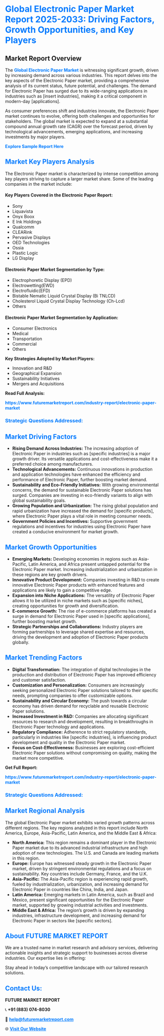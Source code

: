 <h1 style="color: #007BFF;">Global Electronic Paper Market Report 2025-2033: Driving Factors, Growth Opportunities, and Key Players</h1>

<section id="overview">
<h2>Market Report Overview</h2>
<p>The <a href="https://www.futuremarketreport.com/industry-report/electronic-paper-market" style="color: #007BFF; text-decoration: none;"><strong>Global Electronic Paper Market</strong></a> is witnessing significant growth, driven by increasing demand across various industries. This report delves into the key aspects of the Electronic Paper market, providing a comprehensive analysis of its current status, future potential, and challenges. The demand for Electronic Paper has surged due to its wide-ranging applications in industries such as [insert industries], making it a critical component in modern-day [applications].</p>
<p>As consumer preferences shift and industries innovate, the Electronic Paper market continues to evolve, offering both challenges and opportunities for stakeholders. The global market is expected to expand at a substantial compound annual growth rate (CAGR) over the forecast period, driven by technological advancements, emerging applications, and increasing investments by major players.</p>
</section>

<section id="overview">
<p><a href="https://www.futuremarketreport.com/request-sample/reportId=115797" style="color: #007BFF; text-decoration: none;"><strong>Explore Sample Report Here</strong></a></p>
</section>

<section id="key-players">
<h2 style="color: #007BFF;">Market Key Players Analysis</h2>
<p>The Electronic Paper market is characterized by intense competition among key players striving to capture a larger market share. Some of the leading companies in the market include:</p>
<h4>Key Players Covered in the Electronic Paper Report:</h4>
<ul><li>Sony</li><li>Liquavista</li><li>Onyx Boox</li><li>E Ink Holdings</li><li>Qualcomm</li><li>CLEARink</li><li>Pervasive Displays</li><li>OED Technologies</li><li>Ossia</li><li>Plastic Logic</li><li>LG Display</li></ul>
<h4>Electronic Paper Market Segmentation by Type:</h4>
<ul><li>Electrophoretic Display (EPD)</li><li>Electrowetting(EWD)</li><li>Electrofluidic(EFD)</li><li>Bistable Nematic Liquid Crystal Display (Bi TNLCD)</li><li>Cholesterol Liquid Crystal Display Technology (Ch-Lcd)</li><li>Others</li></ul>

<h4>Electronic Paper Market Segmentation by Application:</h4>
<ul><li>Consumer Electronics</li><li>Medical</li><li>Transportation</li><li>Commercial</li><li>Others</li></ul>
<p><strong>Key Strategies Adopted by Market Players:</strong></p>
<ul>
<li>Innovation and R&D</li>
<li>Geographical Expansion</li>
<li>Sustainability Initiatives</li>
<li>Mergers and Acquisitions</li>
</ul>
</section>

<section>
<p><strong>Read Full Analysis: </strong></p><a href="https://www.futuremarketreport.com/industry-report/electronic-paper-market" style="color: #007BFF; text-decoration: none;"><strong>https://www.futuremarketreport.com/industry-report/electronic-paper-market</strong></a>
<h3 style="color: #007BFF;">Strategic Questions Addressed:</h3>
</section>

<section id="driving-factors">
<h2 style="color: #007BFF;">Market Driving Factors</h2>
<ul>
<li><strong>Rising Demand Across Industries:</strong> The increasing adoption of Electronic Paper in industries such as [specific industries] is a major growth driver. Its versatile applications and cost-effectiveness make it a preferred choice among manufacturers.</li>
<li><strong>Technological Advancements:</strong> Continuous innovations in production and application technologies have enhanced the efficiency and performance of Electronic Paper, further boosting market demand.</li>
<li><strong>Sustainability and Eco-Friendly Initiatives:</strong> With growing environmental concerns, the demand for sustainable Electronic Paper solutions has surged. Companies are investing in eco-friendly variants to align with global sustainability goals.</li>
<li><strong>Growing Population and Urbanization:</strong> The rising global population and rapid urbanization have increased the demand for [specific products], where Electronic Paper plays a vital role in meeting consumer needs.</li>
<li><strong>Government Policies and Incentives:</strong> Supportive government regulations and incentives for industries using Electronic Paper have created a conducive environment for market growth.</li>
</ul>
</section>

<section id="growth-opportunities">
<h2 style="color: #007BFF;">Market Growth Opportunities</h2>
<ul>
<li><strong>Emerging Markets:</strong> Developing economies in regions such as Asia-Pacific, Latin America, and Africa present untapped potential for the Electronic Paper market. Increasing industrialization and urbanization in these regions are key growth drivers.</li>
<li><strong>Innovative Product Development:</strong> Companies investing in R&D to create innovative Electronic Paper products with enhanced features and applications are likely to gain a competitive edge.</li>
<li><strong>Expansion into Niche Applications:</strong> The versatility of Electronic Paper allows it to be utilized in niche markets such as [specific niches], creating opportunities for growth and diversification.</li>
<li><strong>E-commerce Growth:</strong> The rise of e-commerce platforms has created a surge in demand for Electronic Paper used in [specific applications], further boosting market growth.</li>
<li><strong>Strategic Partnerships and Collaborations:</strong> Industry players are forming partnerships to leverage shared expertise and resources, driving the development and adoption of Electronic Paper products globally.</li>
</ul>
</section>

<section id="trending-factors">
<h2 style="color: #007BFF;">Market Trending Factors</h2>
<ul>
<li><strong>Digital Transformation:</strong> The integration of digital technologies in the production and distribution of Electronic Paper has improved efficiency and customer satisfaction.</li>
<li><strong>Customization and Personalization:</strong> Consumers are increasingly seeking personalized Electronic Paper solutions tailored to their specific needs, prompting companies to offer customizable options.</li>
<li><strong>Sustainability and Circular Economy:</strong> The push towards a circular economy has driven demand for recyclable and reusable Electronic Paper solutions.</li>
<li><strong>Increased Investment in R&D:</strong> Companies are allocating significant resources to research and development, resulting in breakthroughs in Electronic Paper technology and applications.</li>
<li><strong>Regulatory Compliance:</strong> Adherence to strict regulatory standards, particularly in industries like [specific industries], is influencing product development and quality in the Electronic Paper market.</li>
<li><strong>Focus on Cost-Effectiveness:</strong> Businesses are exploring cost-efficient Electronic Paper solutions without compromising on quality, making the market more competitive.</li>
</ul>
</section>

<section>
<p><strong>Get Full Report: </strong></p><a href="https://www.futuremarketreport.com/industry-report/electronic-paper-market" style="color: #007BFF; text-decoration: none;"><strong>https://www.futuremarketreport.com/industry-report/electronic-paper-market</strong></a>
<h3 style="color: #007BFF;">Strategic Questions Addressed:</h3>
</section>


<section id="regional-analysis">
<h2 style="color: #007BFF;">Market Regional Analysis</h2>
<p>The global Electronic Paper market exhibits varied growth patterns across different regions. The key regions analyzed in this report include North America, Europe, Asia-Pacific, Latin America, and the Middle East & Africa:</p>
<ul>
<li><strong>North America:</strong> This region remains a dominant player in the Electronic Paper market due to its advanced industrial infrastructure and high adoption of new technologies. The U.S. and Canada are leading markets in this region.</li>
<li><strong>Europe:</strong> Europe has witnessed steady growth in the Electronic Paper market, driven by stringent environmental regulations and a focus on sustainability. Key countries include Germany, France, and the U.K.</li>
<li><strong>Asia-Pacific:</strong> The Asia-Pacific region is experiencing rapid growth, fueled by industrialization, urbanization, and increasing demand for Electronic Paper in countries like China, India, and Japan.</li>
<li><strong>Latin America:</strong> Emerging markets in Latin America, such as Brazil and Mexico, present significant opportunities for the Electronic Paper market, supported by growing industrial activities and investments.</li>
<li><strong>Middle East & Africa:</strong> The region’s growth is driven by expanding industries, infrastructure development, and increasing demand for Electronic Paper in sectors like [specific sectors].</li>
</ul>
</section>

<footer>
<h2 style="color: #007BFF;">About FUTURE MARKET REPORT</h2>
<p>We are a trusted name in market research and advisory services, delivering actionable insights and strategic support to businesses across diverse industries. Our expertise lies in offering:</p>

<p>Stay ahead in today’s competitive landscape with our tailored research solutions.</p>

<h2 style="color: #007BFF;">Contact Us:</h2>
<p><strong>FUTURE MARKET REPORT</strong></p>
<p>📞 <strong>+91 (883) 074-8030</strong></p>
<p>📧 <strong><a href="mailto:help@futuremarketreport.com" style="color: #007BFF;">help@futuremarketreport.com</a></strong></p>
<p>🌐 <strong><a href="https://www.futuremarketreport.com/" style="color: #007BFF;">Visit Our Website</a></strong></p>
</footer>